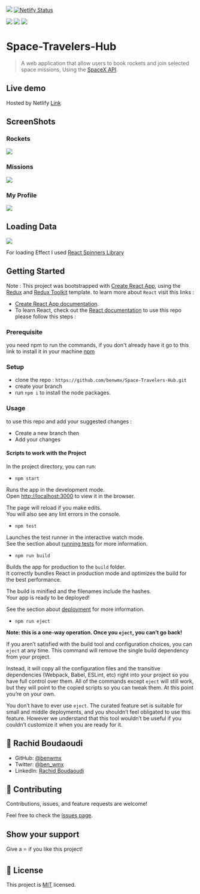 ![](https://img.shields.io/badge/Microverse-blueviolet)
[![Netlify Status](https://api.netlify.com/api/v1/badges/95c2b97f-6bf1-47b7-906b-798939778b12/deploy-status)](https://app.netlify.com/sites/space-hub23/deploys)

![](https://img.shields.io/badge/React-20232A?style=for-the-badge&logo=react&logoColor=61DAFB)
![](https://img.shields.io/badge/Redux-593D88?style=for-the-badge&logo=redux&logoColor=white)
![](https://img.shields.io/badge/React_Router-CA4245?style=for-the-badge&logo=react-router&logoColor=white)

# Space-Travelers-Hub
> A web application that allow users to book rockets and join selected space missions, Using the [SpaceX API](https://docs.spacexdata.com/).

## Live demo
Hosted by Netlify
[Link](https://space-hub23.netlify.app/#/)
## ScreenShots
### Rockets
![](./src/img/scr1.png)
### Missions
![](./src/img/scr2.png)
### My Profile
![](./src/img/scr3.png)

## Loading Data
![](./src/img/load-demo.gif)

For loading Effect I used [React Spinners Library](https://www.npmjs.com/package/react-spinners)

## Getting Started
Note : 
This project was bootstrapped with [Create React App](https://github.com/facebook/create-react-app), using the [Redux](https://redux.js.org/) and [Redux Toolkit](https://redux-toolkit.js.org/) template. to learn more about `React` visit this links :
* [Create React App documentation](https://facebook.github.io/create-react-app/docs/getting-started).
* To learn React, check out the [React documentation](https://reactjs.org/)
to use this repo please follow this steps : 

### Prerequisite
you need npm to run the commands, if you don't already have it go to this link to install it in your machine [npm](https://docs.npmjs.com/downloading-and-installing-node-js-and-npm)
### Setup

- clone the repo : `https://github.com/benwmx/Space-Travelers-Hub.git`
- create your branch
- run `npm i` to install the node packages.
### Usage
to use this repo and add your suggested changes : 
* Create a new branch
then
* Add your changes

#### Scripts to work with the Project

In the project directory, you can run:

* `npm start`

Runs the app in the development mode.<br />
Open [http://localhost:3000](http://localhost:3000) to view it in the browser.

The page will reload if you make edits.<br />
You will also see any lint errors in the console.

* `npm test`

Launches the test runner in the interactive watch mode.<br />
See the section about [running tests](https://facebook.github.io/create-react-app/docs/running-tests) for more information.

* `npm run build`

Builds the app for production to the `build` folder.<br />
It correctly bundles React in production mode and optimizes the build for the best performance.

The build is minified and the filenames include the hashes.<br />
Your app is ready to be deployed!

See the section about [deployment](https://facebook.github.io/create-react-app/docs/deployment) for more information.

* `npm run eject`

**Note: this is a one-way operation. Once you `eject`, you can’t go back!**

If you aren’t satisfied with the build tool and configuration choices, you can `eject` at any time. This command will remove the single build dependency from your project.

Instead, it will copy all the configuration files and the transitive dependencies (Webpack, Babel, ESLint, etc) right into your project so you have full control over them. All of the commands except `eject` will still work, but they will point to the copied scripts so you can tweak them. At this point you’re on your own.

You don’t have to ever use `eject`. The curated feature set is suitable for small and middle deployments, and you shouldn’t feel obligated to use this feature. However we understand that this tool wouldn’t be useful if you couldn’t customize it when you are ready for it.


## 👤 **Rachid Boudaoudi**

- GitHub: [@benwmx](https://github.com/benwmx)
- Twitter: [@ben_wmx](https://twitter.com/ben_wmx)
- LinkedIn: [Rachid Boudaoudi](https://www.linkedin.com/in/rachid-boudaoudi-1621a0183/)
## 🤝 Contributing

Contributions, issues, and feature requests are welcome!

Feel free to check the [issues page](../../issues/).

## Show your support

Give a ⭐️ if you like this project!

## 📝 License

This project is [MIT](LICENSE) licensed.
